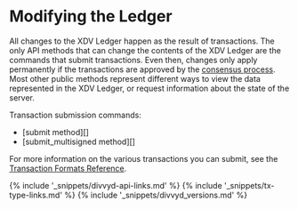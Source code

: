 # Modifying the Ledger

All changes to the XDV Ledger happen as the result of transactions. The only API methods that can change the contents of the XDV Ledger are the commands that submit transactions. Even then, changes only apply permanently if the transactions are approved by the [consensus process](consensus.html). Most other public methods represent different ways to view the data represented in the XDV Ledger, or request information about the state of the server.

Transaction submission commands:

- [submit method][]
- [submit_multisigned method][]

For more information on the various transactions you can submit, see the [Transaction Formats Reference](transaction-formats.html).

<!--{# common link defs #}-->
{% include '_snippets/divvyd-api-links.md' %}
{% include '_snippets/tx-type-links.md' %}
{% include '_snippets/divvyd_versions.md' %}
